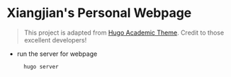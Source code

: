 # Xiangjian's Personal Webpage

> This project is adapted from [Hugo Academic Theme](https://github.com/wowchemy/starter-hugo-academic). Credit to those excellent developers!

* run the server for webpage
  ```bash
    hugo server
  ```
